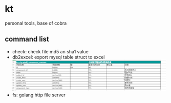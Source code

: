 # kt
personal tools, base of cobra

## command list
- check: check file md5 an sha1 value
- db2excel: export mysql table struct to excel
   ![demo](./resource/db2excel.png)
- fs: golang http file server